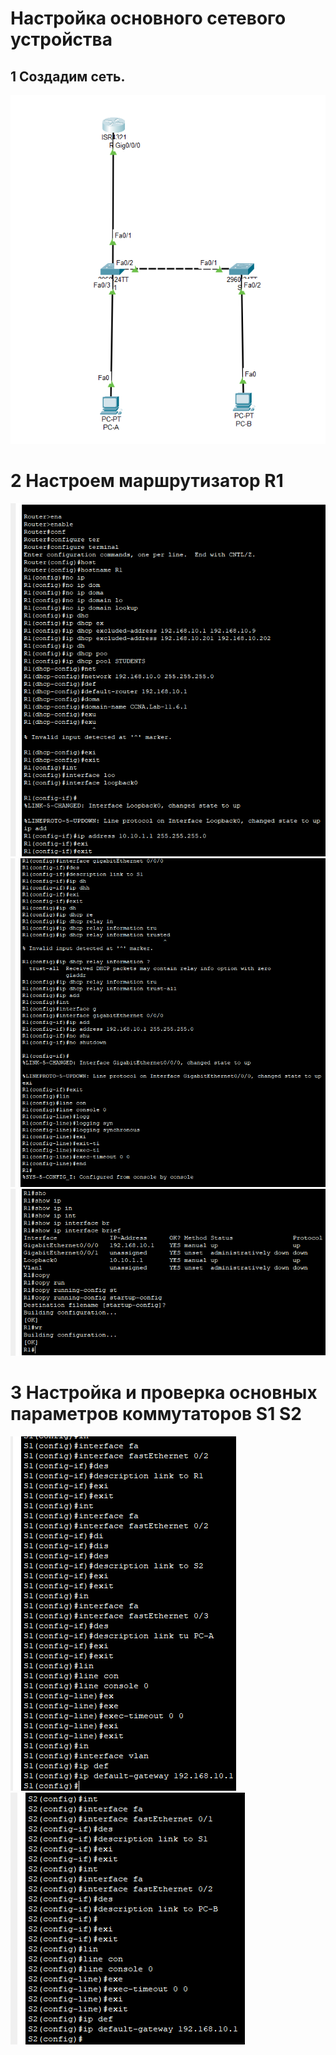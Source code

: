 # Настройка основного сетевого устройства
## 1 Создадим сеть.
![](https://github.com/iGORnetwork/Switch_Security_Configuration/blob/main/image/Screenshot_1.png)
# 2 Настроем маршрутизатор R1
![](https://github.com/iGORnetwork/Switch_Security_Configuration/blob/main/image/Screenshot_2.png)
![](https://github.com/iGORnetwork/Switch_Security_Configuration/blob/main/image/Screenshot_3.png)
![](https://github.com/iGORnetwork/Switch_Security_Configuration/blob/main/image/Screenshot_4.png)

# 3 Настройка и проверка основных параметров коммутаторов S1 S2
![](https://github.com/iGORnetwork/Switch_Security_Configuration/blob/main/image/Screenshot_5.png)
![](https://github.com/iGORnetwork/Switch_Security_Configuration/blob/main/image/Screenshot_6.png)
